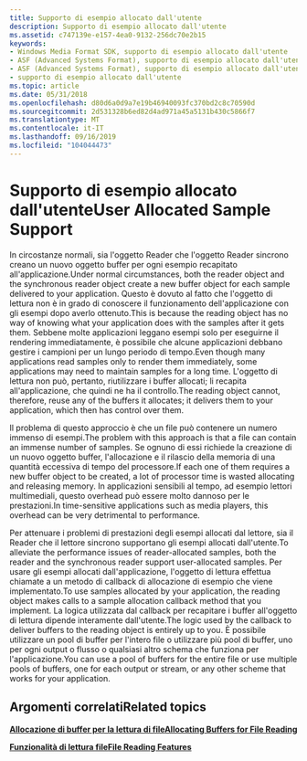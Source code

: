 ```yaml
---
title: Supporto di esempio allocato dall'utente
description: Supporto di esempio allocato dall'utente
ms.assetid: c747139e-e157-4ea0-9132-256dc70e2b15
keywords:
- Windows Media Format SDK, supporto di esempio allocato dall'utente
- ASF (Advanced Systems Format), supporto di esempio allocato dall'utente
- ASF (Advanced Systems Format), supporto di esempio allocato dall'utente
- supporto di esempio allocato dall'utente
ms.topic: article
ms.date: 05/31/2018
ms.openlocfilehash: d80d6a0d9a7e19b46940093fc370bd2c8c70590d
ms.sourcegitcommit: 2d531328b6ed82d4ad971a45a5131b430c5866f7
ms.translationtype: MT
ms.contentlocale: it-IT
ms.lasthandoff: 09/16/2019
ms.locfileid: "104044473"
---
```

# <a name="user-allocated-sample-support"></a><span data-ttu-id="aaed2-107">Supporto di esempio allocato dall'utente</span><span class="sxs-lookup"><span data-stu-id="aaed2-107">User Allocated Sample Support</span></span>

<span data-ttu-id="aaed2-108">In circostanze normali, sia l'oggetto Reader che l'oggetto Reader sincrono creano un nuovo oggetto buffer per ogni esempio recapitato all'applicazione.</span><span class="sxs-lookup"><span data-stu-id="aaed2-108">Under normal circumstances, both the reader object and the synchronous reader object create a new buffer object for each sample delivered to your application.</span></span> <span data-ttu-id="aaed2-109">Questo è dovuto al fatto che l'oggetto di lettura non è in grado di conoscere il funzionamento dell'applicazione con gli esempi dopo averlo ottenuto.</span><span class="sxs-lookup"><span data-stu-id="aaed2-109">This is because the reading object has no way of knowing what your application does with the samples after it gets them.</span></span> <span data-ttu-id="aaed2-110">Sebbene molte applicazioni leggano esempi solo per eseguirne il rendering immediatamente, è possibile che alcune applicazioni debbano gestire i campioni per un lungo periodo di tempo.</span><span class="sxs-lookup"><span data-stu-id="aaed2-110">Even though many applications read samples only to render them immediately, some applications may need to maintain samples for a long time.</span></span> <span data-ttu-id="aaed2-111">L'oggetto di lettura non può, pertanto, riutilizzare i buffer allocati; li recapita all'applicazione, che quindi ne ha il controllo.</span><span class="sxs-lookup"><span data-stu-id="aaed2-111">The reading object cannot, therefore, reuse any of the buffers it allocates; it delivers them to your application, which then has control over them.</span></span>

<span data-ttu-id="aaed2-112">Il problema di questo approccio è che un file può contenere un numero immenso di esempi.</span><span class="sxs-lookup"><span data-stu-id="aaed2-112">The problem with this approach is that a file can contain an immense number of samples.</span></span> <span data-ttu-id="aaed2-113">Se ognuno di essi richiede la creazione di un nuovo oggetto buffer, l'allocazione e il rilascio della memoria di una quantità eccessiva di tempo del processore.</span><span class="sxs-lookup"><span data-stu-id="aaed2-113">If each one of them requires a new buffer object to be created, a lot of processor time is wasted allocating and releasing memory.</span></span> <span data-ttu-id="aaed2-114">In applicazioni sensibili al tempo, ad esempio lettori multimediali, questo overhead può essere molto dannoso per le prestazioni.</span><span class="sxs-lookup"><span data-stu-id="aaed2-114">In time-sensitive applications such as media players, this overhead can be very detrimental to performance.</span></span>

<span data-ttu-id="aaed2-115">Per attenuare i problemi di prestazioni degli esempi allocati dal lettore, sia il Reader che il lettore sincrono supportano gli esempi allocati dall'utente.</span><span class="sxs-lookup"><span data-stu-id="aaed2-115">To alleviate the performance issues of reader-allocated samples, both the reader and the synchronous reader support user-allocated samples.</span></span> <span data-ttu-id="aaed2-116">Per usare gli esempi allocati dall'applicazione, l'oggetto di lettura effettua chiamate a un metodo di callback di allocazione di esempio che viene implementato.</span><span class="sxs-lookup"><span data-stu-id="aaed2-116">To use samples allocated by your application, the reading object makes calls to a sample allocation callback method that you implement.</span></span> <span data-ttu-id="aaed2-117">La logica utilizzata dal callback per recapitare i buffer all'oggetto di lettura dipende interamente dall'utente.</span><span class="sxs-lookup"><span data-stu-id="aaed2-117">The logic used by the callback to deliver buffers to the reading object is entirely up to you.</span></span> <span data-ttu-id="aaed2-118">È possibile utilizzare un pool di buffer per l'intero file o utilizzare più pool di buffer, uno per ogni output o flusso o qualsiasi altro schema che funziona per l'applicazione.</span><span class="sxs-lookup"><span data-stu-id="aaed2-118">You can use a pool of buffers for the entire file or use multiple pools of buffers, one for each output or stream, or any other scheme that works for your application.</span></span>

## <a name="related-topics"></a><span data-ttu-id="aaed2-119">Argomenti correlati</span><span class="sxs-lookup"><span data-stu-id="aaed2-119">Related topics</span></span>

<dl> <dt>

[<span data-ttu-id="aaed2-120">**Allocazione di buffer per la lettura di file**</span><span class="sxs-lookup"><span data-stu-id="aaed2-120">**Allocating Buffers for File Reading**</span></span>](allocating-buffers-for-file-reading.md)
</dt> <dt>

[<span data-ttu-id="aaed2-121">**Funzionalità di lettura file**</span><span class="sxs-lookup"><span data-stu-id="aaed2-121">**File Reading Features**</span></span>](file-reading-features.md)
</dt> </dl>

 

 




